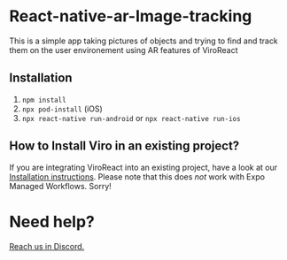 # React-native-ar-Image-tracking

This is a simple app taking pictures of objects and trying to find and track them on the user environement using AR features of ViroReact

## Installation

1. `npm install`
2. `npx pod-install` (iOS)
3. `npx react-native run-android` or `npx react-native run-ios`

## How to Install Viro in an existing project?

If you are integrating ViroReact into an existing project, have a look at our [Installation instructions](https://github.com/ViroCommunity/viro/blob/main/readmes/INSTALL.md). Please note that this does _not_ work with Expo Managed Workflows. Sorry!

# Need help?
[Reach us in Discord.](https://discord.gg/YfxDBGTxvG)
